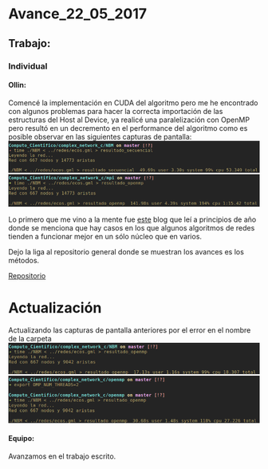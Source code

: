 # Avance_22_05_2017

## Trabajo:

### Individual

#### Ollin:
Comencé la implementación en CUDA del algoritmo pero me he encontrado con algunos problemas para hacer la correcta importación de las estructuras del Host al Device, ya realicé una paralelización con OpenMP pero resultó en un decremento en el performance del algoritmo como es posible observar en las siguientes capturas de pantalla:
![secuencial](https://github.com/ollin18/complex_network_c/blob/master/Capturas/secuencial_nbm_sin_imp_pantalla.png)
![openmp](https://github.com/ollin18/complex_network_c/blob/master/Capturas/openmp_2workers_nbm_ecos.png)

Lo primero que me vino a la mente fue [este](http://www.frankmcsherry.org/graph/scalability/cost/2015/01/15/COST.html) blog que leí a principios de año donde se menciona que hay casos en los que algunos algoritmos de redes tienden a funcionar mejor en un sólo núcleo que en varios.

Dejo la liga al repositorio general donde se muestran los avances es los métodos.

[Repositorio](https://github.com/ollin18/complex_network_c/)

# Actualización
Actualizando las capturas de pantalla anteriores por el error en el nombre de la carpeta
![act_sec](https://github.com/ollin18/complex_network_c/blob/master/Capturas/actualizado_secuencial.png)
![2th](https://github.com/ollin18/complex_network_c/blob/master/Capturas/2threads.png)

#### Equipo:
Avanzamos en el trabajo escrito.
